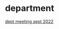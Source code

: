 # department

[dept meeting sept 2022](http://janboone.github.io/department/dept_meeting_21_sept_2022_agenda.html)
